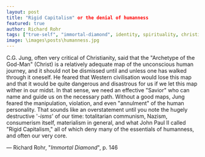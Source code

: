 ```yaml
---
layout: post
title: "Rigid Capitalism" or the denial of humanness
featured: true
author: Richard Rohr
tags: ["true-self", "immortal-diamond", identity, spirituality, christianism, capitalism, "John Paul II", humanness, manipulation, violation, annulment, totalitarian, communism, Nazism, consumerism, materialism]
image: \images\posts\humanness.jpg
---
```


C.G. Jung, often very critical of Christianity, said that the "Archetype of the God-Man" (Christ) is a relatively adequate map of the unconscious human journey, and it should not be dismissed until and unless one has walked through it oneself. He feared that Western civilisation would lose this map and that it would be quite dangerous and disastrous for us if we let this map wither in our midst. In that sense, we need an effective "Savior" who can name and guide us on the necessary path. Without a good maps, Jung feared the manipulation, violation, and even "annulment" of the human personality. That sounds like an overstatement until you note the hugely destructive '_-isms_' of our time: totalitarian communism, Nazism, consumerism itself, materialism in general, and what John Paul II called "Rigid Capitalism," all of which deny many of the essentials of humanness, and often our very core.

― Richard Rohr, "_Immortal Diamond_", p. 146